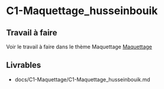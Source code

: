 # C1-Maquettage_husseinbouik

## Travail à faire
Voir le travail à faire dans le thème Maquettage 
[Maquettage](https://github.com/solicoders/evaluation/issues/5)

## Livrables
- docs/C1-Maquettage/C1-Maquettage_husseinbouik.md 

 
